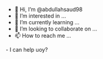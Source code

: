 - 👋 Hi, I’m @abdullahsaud98
- 👀 I’m interested in ...
- 🌱 I’m currently learning ...
- 💞️ I’m looking to collaborate on ...
- 📫 How to reach me ...

<!---
abdullahsaud98/abdullahsaud98 is a ✨ special ✨ repository because its `README.md` (this file) appears on your GitHub profile.
You can click the Preview link to take a look at your changes.
--->    - I can help uoy?

